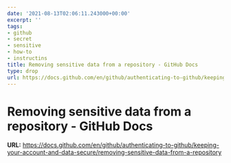 ```yaml
---
date: '2021-08-13T02:06:11.243000+00:00'
excerpt: ''
tags:
- github
- secret
- sensitive
- how-to
- instructins
title: Removing sensitive data from a repository - GitHub Docs
type: drop
url: https://docs.github.com/en/github/authenticating-to-github/keeping-your-account-and-data-secure/removing-sensitive-data-from-a-repository
---
```


# Removing sensitive data from a repository - GitHub Docs

**URL:** https://docs.github.com/en/github/authenticating-to-github/keeping-your-account-and-data-secure/removing-sensitive-data-from-a-repository

